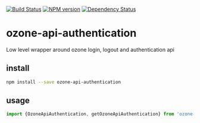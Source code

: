 [![Build Status](https://travis-ci.org/hubjac1/ozone-api-authentication.svg?branch=master)](https://travis-ci.org/hubjac1/ozone-api-authentication)
[![NPM version][npm-image]][npm-url]
 [![Dependency Status][daviddm-image]][daviddm-url]

# ozone-api-authentication

Low level wrapper around ozone login, logout and authentication api

## install

```bash
npm install --save ozone-api-authentication
```
## usage


```typescript
import {OzoneApiAuthentication, getOzoneApiAuthentication} from 'ozone-api-authentication'
```


[npm-image]: https://badge.fury.io/js/ozone-api-authentication.svg
[npm-url]: https://npmjs.org/package/ozone-api-authentication
[daviddm-image]: https://david-dm.org/taktik/ozone-api-authentication.svg?theme=shields.io
[daviddm-url]: https://david-dm.org/taktik/ozone-api-authentication
